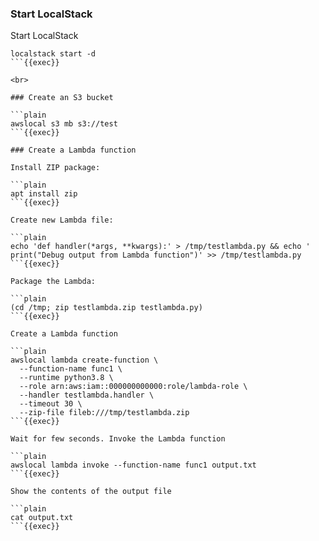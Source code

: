 ### Start LocalStack

Start LocalStack

```plain
localstack start -d
```{{exec}}

<br>

### Create an S3 bucket

```plain
awslocal s3 mb s3://test
```{{exec}}

### Create a Lambda function

Install ZIP package:

```plain
apt install zip
```{{exec}}

Create new Lambda file:

```plain
echo 'def handler(*args, **kwargs):' > /tmp/testlambda.py && echo '  print("Debug output from Lambda function")' >> /tmp/testlambda.py
```{{exec}}

Package the Lambda:

```plain
(cd /tmp; zip testlambda.zip testlambda.py)
```{{exec}}

Create a Lambda function

```plain
awslocal lambda create-function \
  --function-name func1 \
  --runtime python3.8 \
  --role arn:aws:iam::000000000000:role/lambda-role \
  --handler testlambda.handler \
  --timeout 30 \
  --zip-file fileb:///tmp/testlambda.zip
```{{exec}}

Wait for few seconds. Invoke the Lambda function

```plain
awslocal lambda invoke --function-name func1 output.txt
```{{exec}}

Show the contents of the output file

```plain
cat output.txt
```{{exec}}


